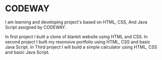 # CODEWAY
I am learning and developing project's based on HTML, CSS, And Java Script assigned by CODEWAY.

In first project I built a clone of blankit website using HTML and CSS.
In second project I built my resonsive portfolio using HTML, CSS and basic Java Script.
In Third project I will build a simple calculator using HTML, CSS and basic Java Script.

